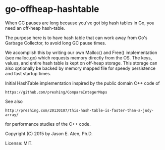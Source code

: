 go-offheap-hashtable
====================

When GC pauses are long because you've got big hash tables in Go, you need an off-heap hash-table.


 The purpose here is to have hash table that can work away
 from Go's Garbage Collector, to avoid long GC pause times.

 We accomplish this by writing our own Malloc() and Free() implementation
 (see malloc.go) which requests memory directly from the OS.
 The keys, values, and entire hash table is kept on off-heap
 storage. This storage can also optionally be backed by memory mapped file
 for speedy persistence and fast startup times.

 Initial HashTable implementation inspired by the public domain C++ code of

    https://github.com/preshing/CompareIntegerMaps

 See also

    http://preshing.com/20130107/this-hash-table-is-faster-than-a-judy-array/

 for performance studies of the C++ code.


Copyright (C) 2015 by Jason E. Aten, Ph.D.

License: MIT.